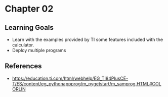 # Chapter 02

## Learning Goals

- Learn with the examples provided by TI some features included with the calculator.
- Deploy multiple programs 

## References

- https://education.ti.com/html/webhelp/EG_TI84PlusCE-T/ES/content/eg_pythonappprog/m_pygetstart/m_samprog.HTML#COLORLIN

